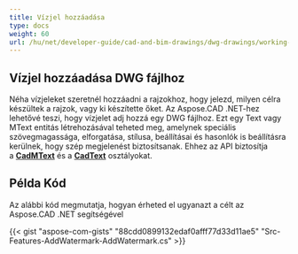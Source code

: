 ```yaml
---
title: Vízjel hozzáadása
type: docs
weight: 60
url: /hu/net/developer-guide/cad-and-bim-drawings/dwg-drawings/working-with-watermark/
---
```


## **Vízjel hozzáadása DWG fájlhoz**

Néha vízjeleket szeretnél hozzáadni a rajzokhoz, hogy jelezd, milyen célra készültek a rajzok, vagy ki készítette őket. Az Aspose.CAD .NET-hez lehetővé teszi, hogy vízjelet adj hozzá egy DWG fájlhoz. Ezt egy Text vagy MText entitás létrehozásával teheted meg, amelynek speciális szövegmagassága, elforgatása, stílusa, beállításai és hasonlók is beállításra kerülnek, hogy szép megjelenést biztosítsanak. Ehhez az API biztosítja a [**CadMText**](https://reference.aspose.com/cad/net/aspose.cad.fileformats.cad.cadobjects/cadmtext) és a [**CadText**](https://reference.aspose.com/cad/net/aspose.cad.fileformats.cad.cadobjects/cadtext) osztályokat.

## Példa Kód

Az alábbi kód megmutatja, hogyan érheted el ugyanazt a célt az Aspose.CAD .NET segítségével

{{< gist "aspose-com-gists" "88cdd0899132edaf0afff77d33d11ae5" "Src-Features-AddWatermark-AddWatermark.cs" >}}
